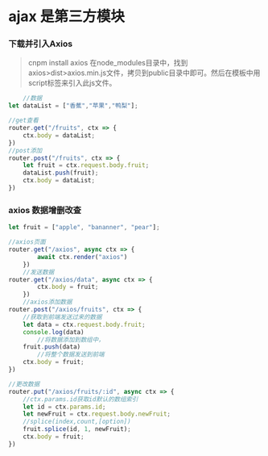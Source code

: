 # ajax  是第三方模块
### 下载并引入Axios
>cnpm install axios
>在node_modules目录中，找到axios>dist>axios.min.js文件，拷贝到public目录中即可。然后在模板中用script标签来引入此js文件。
```js
    //数据
let dataList = ["香蕉","苹果","鸭梨"];

//get查看
router.get("/fruits", ctx => {
    ctx.body = dataList;
})
//post添加
router.post("/fruits", ctx => {
    let fruit = ctx.request.body.fruit;
    dataList.push(fruit);
    ctx.body = dataList;
})

```


### axios 数据增删改查
```js
let fruit = ["apple", "bananner", "pear"];

//axios页面
router.get("/axios", async ctx => {
        await ctx.render("axios")
    })
    //发送数据
router.get("/axios/data", async ctx => {
        ctx.body = fruit;
    })
    //axios添加数据
router.post("/axios/fruits", ctx => {
    //获取到前端发送过来的数据
    let data = ctx.request.body.fruit;
    console.log(data)
        //将数据添加到数组中，
    fruit.push(data)
        //将整个数据发送到前端
    ctx.body = fruit;
})

//更改数据
router.put("/axios/fruits/:id", async ctx => {
    //ctx.params.id获取id默认的数组索引
    let id = ctx.params.id;
    let newFruit = ctx.request.body.newFruit;
    //splice(index,count,[option])
    fruit.splice(id, 1, newFruit);
    ctx.body = fruit;
})
```